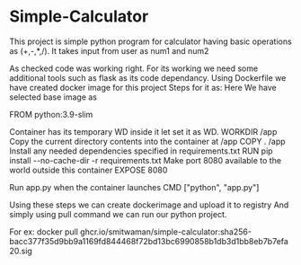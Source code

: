 # Simple-Calculator

This project is simple python program for calculator having basic operations as (+,-,*,/).
It takes input from user as num1 and num2 

As checked code was working right. For its working we need some additional tools such as flask as its code dependancy.
 Using Dockerfile we have created docker image for this project
 Steps for it as:
Here We have selected base image as
 
 FROM python:3.9-slim

Container has its temporary WD inside it let set it as WD.
 WORKDIR /app
Copy the current directory contents into the container at /app
 COPY . /app
Install any needed dependencies specified in requirements.txt
 RUN pip install --no-cache-dir -r requirements.txt
Make port 8080 available to the world outside this container
 EXPOSE 8080

Run app.py when the container launches
 CMD ["python", "app.py"]

Using these steps we can create dockerimage and upload it to registry
And simply using pull command we can run our python project.

For ex: docker pull ghcr.io/smitwaman/simple-calculator:sha256-bacc377f35d9bb9a1169fd844468f72bd13bc6990858b1db3d1bb8eb7b7efa20.sig

